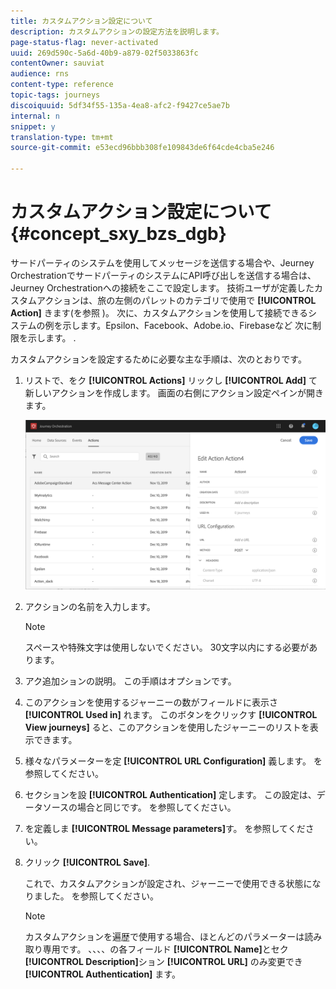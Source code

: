 ```yaml
---
title: カスタムアクション設定について
description: カスタムアクションの設定方法を説明します。
page-status-flag: never-activated
uuid: 269d590c-5a6d-40b9-a879-02f5033863fc
contentOwner: sauviat
audience: rns
content-type: reference
topic-tags: journeys
discoiquuid: 5df34f55-135a-4ea8-afc2-f9427ce5ae7b
internal: n
snippet: y
translation-type: tm+mt
source-git-commit: e53ecd96bbb308fe109843de6f64cde4cba5e246

---
```



# カスタムアクション設定について {#concept_sxy_bzs_dgb}

サードパーティのシステムを使用してメッセージを送信する場合や、Jeurney OrchestrationでサードパーティのシステムにAPI呼び出しを送信する場合は、Jeurney Orchestrationへの接続をここで設定します。 技術ユーザが定義したカスタムアクションは、旅の左側のパレットのカテゴリで使用で **[!UICONTROL Action]** きます(を参照 [](../building-journeys/about-action-activities.md))。 次に、カスタムアクションを使用して接続できるシステムの例を示します。Epsilon、Facebook、Adobe.io、Firebaseなど
次に制限を示します。 [](../action/custom-action-limitations.md).

カスタムアクションを設定するために必要な主な手順は、次のとおりです。

1. リストで、をク **[!UICONTROL Actions]** リックし **[!UICONTROL Add]** て新しいアクションを作成します。 画面の右側にアクション設定ペインが開きます。

   ![](../assets/custom2.png)

1. アクションの名前を入力します。

   >[!NOTE]
   >
   >スペースや特殊文字は使用しないでください。 30文字以内にする必要があります。

1. アク追加ションの説明。 この手順はオプションです。
1. このアクションを使用するジャーニーの数がフィールドに表示さ **[!UICONTROL Used in]** れます。 このボタンをクリックす **[!UICONTROL View journeys]** ると、このアクションを使用したジャーニーのリストを表示できます。
1. 様々なパラメーターを定 **[!UICONTROL URL Configuration]** 義します。 [](../action/url-configuration.md)を参照してください。
1. セクションを設 **[!UICONTROL Authentication]** 定します。 この設定は、データソースの場合と同じです。  [](../datasource/external-data-sources.md#section_wjp_nl5_nhb)を参照してください。
1. を定義しま **[!UICONTROL Message parameters]**&#x200B;す。 [](../action/defining-the-message-parameters.md)を参照してください。
1. クリック **[!UICONTROL Save]**.

   これで、カスタムアクションが設定され、ジャーニーで使用できる状態になりました。 [](../building-journeys/about-action-activities.md)を参照してください。

   >[!NOTE]
   >
   >カスタムアクションを遍歴で使用する場合、ほとんどのパラメーターは読み取り専用です。 、、、、の各フィールド **[!UICONTROL Name]**&#x200B;とセク **[!UICONTROL Description]**&#x200B;ション **[!UICONTROL URL]** のみ変更でき **[!UICONTROL Authentication]** ます。
